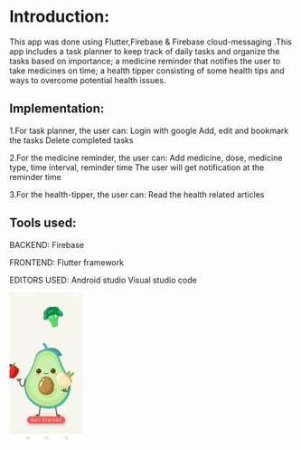 # Introduction:
This app was done using Flutter,Firebase & Firebase cloud-messaging .This app includes a task planner to keep track of daily tasks and organize the tasks based on importance; a medicine reminder that notifies the user to take medicines on time; a health tipper consisting of some health tips and ways to overcome potential health issues.  

## Implementation:
1.For task planner, the user can:
Login with google
Add, edit and bookmark the tasks
Delete completed tasks

2.For the medicine reminder, the user can:
Add medicine, dose, medicine type, time interval, reminder time
The user will get notification at  the reminder time

3.For the health-tipper, the user can:
Read the health related articles

## Tools used:
BACKEND:             Firebase

FRONTEND:          Flutter framework

EDITORS USED:   Android studio
			     Visual studio code

![Test Image 1](splash_screen.jpg)
